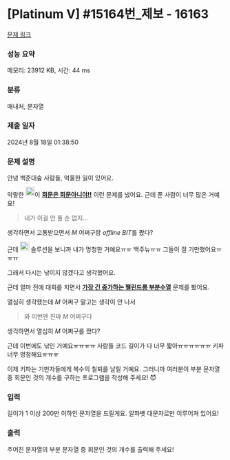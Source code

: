 # [Platinum V] #15164번_제보 - 16163 

[문제 링크](https://www.acmicpc.net/problem/16163) 

### 성능 요약

메모리: 23912 KB, 시간: 44 ms

### 분류

매내처, 문자열

### 제출 일자

2024년 8월 18일 01:38:50

### 문제 설명

<p>안녕 백준대숲 사람들, 억울한 일이 있어요.</p>

<p>악랄한 <img alt=":jh05013:" src="https://upload.acmicpc.net/74a7737c-aed4-45ab-ba02-baefc80ce8b4/-/preview/" style="width: 1.5em; height: 1.5em; transform: translateY(-0.15em); display: inline;">이 <img alt="*" src="https://upload.acmicpc.net/150f1ab6-a14f-4c6a-955f-0b7cf531558e/-/preview/" style="width: 0px; display: inline;"><a href="https://www.acmicpc.net/problem/15927"><strong>회문은 회문아니야!!</strong></a><img alt="*" src="https://upload.acmicpc.net/150f1ab6-a14f-4c6a-955f-0b7cf531558e/-/preview/" style="width: 0px; display: inline;"> 이런 문제를 냈어요. 근데 푼 사람이 너무 많은 거예요!</p>

<blockquote><img alt=">" src="https://upload.acmicpc.net/150f1ab6-a14f-4c6a-955f-0b7cf531558e/-/preview/" style="width: 0px; display: inline;">내가 이걸 안 풀 순 없지...</blockquote>

<p>생각하면서 고통받으면서 <img alt="_" src="https://upload.acmicpc.net/150f1ab6-a14f-4c6a-955f-0b7cf531558e/-/preview/" style="width: 0px; display: inline;"><em>M</em><img alt="_" src="https://upload.acmicpc.net/150f1ab6-a14f-4c6a-955f-0b7cf531558e/-/preview/" style="width: 0px; display: inline;"> 어쩌구랑 <img alt="_" src="https://upload.acmicpc.net/150f1ab6-a14f-4c6a-955f-0b7cf531558e/-/preview/" style="width: 0px; display: inline;"><em>offline BIT</em><img alt="_" src="https://upload.acmicpc.net/150f1ab6-a14f-4c6a-955f-0b7cf531558e/-/preview/" style="width: 0px; display: inline;">‍를 짰다?</p>

<p>근데 <img alt=":wookje:" src="https://upload.acmicpc.net/bfe223ec-2a96-4096-affa-25169a4c0d3f/-/preview/" style="width: 1.5em; height: 1.5em;  transform: translateY(-0.15em); display: inline;"> 솔루션을 보니까 내가 멍청한 거예요ㅠㅠ 백주뉴ㅠㅠ 그들이 절 기만했어요ㅠㅠㅠ</p>

<p>그래서 다시는 낚이지 않겠다고 생각했어요.</p>

<p>근데 얼마 전에 대회를 치면서 <img alt="*" src="https://upload.acmicpc.net/150f1ab6-a14f-4c6a-955f-0b7cf531558e/-/preview/" style="width: 0px; display: inline;"><a href="https://www.acmicpc.net/problem/16161"><strong>가장 긴 증가하는 팰린드롬 부분수열</strong></a><img alt="*" src="https://upload.acmicpc.net/150f1ab6-a14f-4c6a-955f-0b7cf531558e/-/preview/" style="width: 0px; display: inline;"> 문제를 봤어요.</p>

<p>열심히 생각했는데 <img alt="_" src="https://upload.acmicpc.net/150f1ab6-a14f-4c6a-955f-0b7cf531558e/-/preview/" style="width: 0px; display: inline;"><em>M</em><img alt="_" src="https://upload.acmicpc.net/150f1ab6-a14f-4c6a-955f-0b7cf531558e/-/preview/" style="width: 0px; display: inline;"> 어쩌구 말고는 생각이 안 나서</p>

<blockquote><img alt=">" src="https://upload.acmicpc.net/150f1ab6-a14f-4c6a-955f-0b7cf531558e/-/preview/" style="width: 0px;">와 이번엔 진짜 <img alt="_" src="https://upload.acmicpc.net/150f1ab6-a14f-4c6a-955f-0b7cf531558e/-/preview/" style="width: 0px; display: inline;"><em>M</em><img alt="_" src="https://upload.acmicpc.net/150f1ab6-a14f-4c6a-955f-0b7cf531558e/-/preview/" style="width: 0px; display: inline;"> 어쩌구다</blockquote>

<p>생각하면서 열심히 <img alt="_" src="https://upload.acmicpc.net/150f1ab6-a14f-4c6a-955f-0b7cf531558e/-/preview/" style="width: 0px; display: inline;"><em>M</em><img alt="_" src="https://upload.acmicpc.net/150f1ab6-a14f-4c6a-955f-0b7cf531558e/-/preview/" style="width: 0px; display: inline;"> 어쩌구를 짰다?</p>

<p>근데 이번에도 낚인 거예요ㅠㅠㅠㅠ 사람들 코드 길이가 다 너무 짧아ㅠㅠㅠㅠㅠㅠ 키파 너무 멍청해요ㅠㅠㅠ</p>

<p>이제 키파는 기만자들에게 복수의 철퇴를 날릴 거예요. 그러니까 여러분이 부분 문자열 중 회문인 것의 개수를 구하는 프로그램을 작성해 주세요! 😈</p>

### 입력 

 <p>길이가 1 이상 200만 이하인 문자열을 드릴게요. 알파벳 대문자로만 이루어져 있어요!</p>

### 출력 

 <p>주어진 문자열의 부분 문자열 중 회문인 것의 개수를 출력해 주세요!</p>

